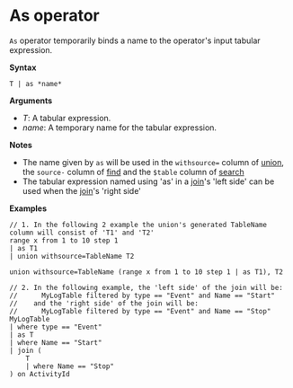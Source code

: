 # As operator

`As` operator temporarily binds a name to the operator's input tabular expression.

**Syntax**

`T | as *name*`

**Arguments**

* *T*: A tabular expression.
* *name*: A temporary name for the tabular expression. 

**Notes**
* The name given by `as` will be used in the `withsource=` column of [union](./unionoperator.md), the `source-` column of [find](./findoperator.md) and the `$table` column of [search](./searchoperator.md)
* The tabular expression named using 'as' in a [join](./joinoperator.md)'s 'left side' can be used when the [join](./joinoperator.md)'s 'right side'


**Examples**
```kusto
// 1. In the following 2 example the union's generated TableName column will consist of 'T1' and 'T2'
range x from 1 to 10 step 1 
| as T1 
| union withsource=TableName T2

union withsource=TableName (range x from 1 to 10 step 1 | as T1), T2

// 2. In the following example, the 'left side' of the join will be: 
//      MyLogTable filtered by type == "Event" and Name == "Start"
//    and the 'right side' of the join will be: 
//      MyLogTable filtered by type == "Event" and Name == "Stop"
MyLogTable  
| where type == "Event"
| as T
| where Name == "Start"
| join (
    T
    | where Name == "Stop"
) on ActivityId
```


